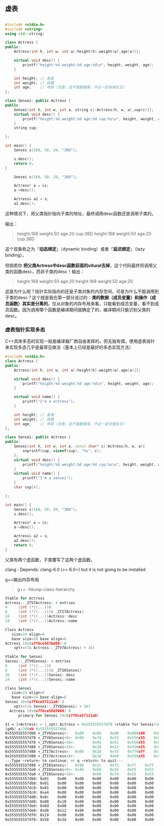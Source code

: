 ## 虚表

```cpp

#include <stdio.h>
#include <string>
using std::string;

class Actress {
public:
    Actress(int h, int w, int a):height(h),weight(w),age(a){};

    virtual void desc() {
        printf("height:%d weight:%d age:%d\n", height, weight, age);
    }

    int height; // 身高
    int weight; // 体重
    int age;    // 年龄（注意，这不是数据库，不必一定存储生日）
};

class Sensei: public Actress {
public:
    Sensei(int h, int w, int a, string c):Actress(h, w, a),cup(c){};
    virtual void desc() {
        printf("height:%d weight:%d age:%d cup:%s\n", height, weight, age, cup.c_str());
    }
    string cup;

};

int main() {
    Sensei s(168, 50, 20, "36D");

    s.desc();
    return 0;
}
```





```cpp
    Sensei s(168, 50, 20, "36D");

    Actress* a = &s;
    a->desc();

    Actress& a2 = s;
    a2.desc();
```

这种情况下，用父类指针指向子类的地址，最终调用desc函数还是调用子类的。

输出：

> height:168 weight:50 age:20 cup:36D
> height:168 weight:50 age:20 cup:36D

这个现象称之为『**动态绑定**』（dynamic binding）或者『**延迟绑定**』（lazy binding）。

但倘若你 **把父类Actress中desc函数前面的vitural去掉**，这个代码最终将调用父类的函数desc，而非子类的desc！输出：

> height:168 weight:50 age:20
> height:168 weight:50 age:20

这是为什么呢？指针实际指向的还是子类对象的内存空间，可是为什么不能调用到子类的desc？这个就是我在第一部分说过的：**类的数据（成员变量）和操作（成员函数）其实是分离的**。仅从对象的内存布局来看，只能看到成员变量，看不到成员函数。因为调用哪个函数是编译期间就确定了的，编译期间只能识别父类的desc。

### 虚表指针实现多态

C++具体多态的实现一般是编译器厂商自由发挥的。但无独有偶，使用虚表指针来实现多态几乎是最常见做法（基本上已经是最好的多态实现方法）

```cpp
#include <stdio.h>
class Actress {
public:
    Actress(int h, int w, int a):height(h),weight(w),age(a){};

    virtual void desc() {
        printf("height:%d weight:%d age:%d\n", height, weight, age);
    }

    virtual void name() {
        printf("I'm a actress");
    }

    int height; // 身高
    int weight; // 体重
    int age;    // 年龄（注意，这不是数据库，不必一定存储生日）
};

class Sensei: public Actress {
public:
    Sensei(int h, int w, int a, const char* c):Actress(h, w, a){
        snprintf(cup, sizeof(cup), "%s", c);
    };
    virtual void desc() {
        printf("height:%d weight:%d age:%d cup:%s\n", height, weight, age, cup);
    }
    virtual void name() {
        printf("I'm a sensei");
    }
    char cup[4];

};

int main() {
    Sensei s(168, 50, 20, "36D");
    s.desc();

    Actress* a = &s;
    a->desc();

    Actress& a2 = s;
    a2.desc();
    return 0;
}
```

父类有两个虚函数，子类覆写了这两个虚函数。









clang : Depends: clang-6.0 (>= 6.0~) but it is not going to be installed

g++输出内存布局

>  g++ -fdump-class-hierarchy

```cpp
Vtable for Actress
Actress::_ZTV7Actress: 4 entries
0     (int (*)(...))0
8     (int (*)(...))(& _ZTI7Actress)
16    (int (*)(...))Actress::desc
24    (int (*)(...))Actress::name

Class Actress
   size=24 align=8
   base size=20 base align=8
Actress (0x0x7f6ce587bd80) 0
    vptr=((& Actress::_ZTV7Actress) + 16)

Vtable for Sensei
Sensei::_ZTV6Sensei: 4 entries
0     (int (*)(...))0
8     (int (*)(...))(& _ZTI6Sensei)
16    (int (*)(...))Sensei::desc
24    (int (*)(...))Sensei::name

Class Sensei
   size=24 align=8
   base size=24 base align=8
Sensei (0x0x7f6ce57111a0) 0
    vptr=((& Sensei::_ZTV6Sensei) + 16)
  Actress (0x0x7f6ce58df060) 0
      primary-for Sensei (0x0x7f6ce57111a0)


```



```asm
$1 = {<Actress> = {_vptr.Actress = 0x555555557d78 <vtable for Sensei+16>, height = 168, weight = 50, age = 20}, cup = "36D"}
(gdb) x/200xb 0x555555557d68
0x555555557d68 <_ZTV6Sensei>:   0x00    0x00    0x00    0x000x00    0x00    0x00    0x00
0x555555557d70 <_ZTV6Sensei+8>: 0x98    0x7d    0x55    0x550x55    0x55    0x00    0x00
0x555555557d78 <_ZTV6Sensei+16>:        0x0a    0x52    0x550x55    0x55    0x55    0x00    0x00
0x555555557d80 <_ZTV6Sensei+24>:        0x38    0x52    0x550x55    0x55    0x55    0x00    0x00
0x555555557d88 <_ZTI7Actress>:  0x08    0x10    0xfb    0xf70xff    0x7f    0x00    0x00
0x555555557d90 <_ZTI7Actress+8>:        0x38    0x60    0x550x55    0x55    0x55    0x00    0x00
---Type <return> to continue, or q <return> to quit---
0x555555557d98 <_ZTI6Sensei>:   0x98    0x1c    0xfb    0xf7    0xff    0x7f    0x00    0x00
0x555555557da0 <_ZTI6Sensei+8>: 0x48    0x60    0x55    0x55    0x55    0x55    0x00    0x00
0x555555557da8 <_ZTI6Sensei+16>:        0x88    0x7d    0x55    0x55    0x55    0x55    0x00    0x00
0x555555557db0: 0x01    0x00    0x00    0x00    0x00    0x00    0x00    0x00
0x555555557db8: 0x01    0x00    0x00    0x00    0x00    0x00    0x00    0x00
0x555555557dc0: 0x01    0x00    0x00    0x00    0x00    0x00    0x00    0x00
0x555555557dc8: 0xa4    0x00    0x00    0x00    0x00    0x00    0x00    0x00
0x555555557dd0: 0x0c    0x00    0x00    0x00    0x00    0x00    0x00    0x00
0x555555557dd8: 0x00    0x10    0x00    0x00    0x00    0x00    0x00    0x00
0x555555557de0: 0x0d    0x00    0x00    0x00    0x00    0x00    0x00    0x00
0x555555557de8: 0xd8    0x12    0x00    0x00    0x00    0x00    0x00    0x00
0x555555557df0: 0x19    0x00    0x00    0x00    0x00    0x00    0x00    0x00
0x555555557df8: 0x58    0x3d    0x00    0x00    0x00    0x00    0x00    0x00
```

